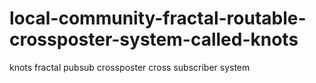 # local-community-fractal-routable-crossposter-system-called-knots

knots fractal pubsub crossposter cross subscriber system
